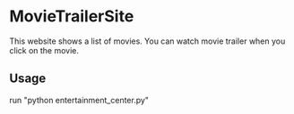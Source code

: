 # MovieTrailerSite

This website shows a list of movies. You can watch movie trailer when you click on the movie. 

## Usage
run "python entertainment_center.py"